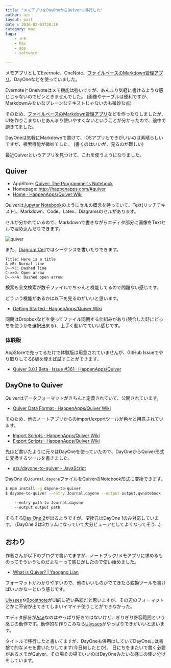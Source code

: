 ```yaml
---
title: "メモアプリをDayOneからQuiverに移行した"
author: azu
layout: post
date : 2016-02-03T20:28
category: mac
tags:
    - メモ
    - Mac
    - app
    - software

---
```


メモアプリとしてEvernote、OneNote、[ファイルベースのMarkdown管理アプリ](https://github.com/azu/markdown-finder)、DayOneなどを使っていました。

EvernoteとOneNoteはメモ機能は強いですが、あんまり気軽に書けるような感じじゃないのでピンときませんでした。
(画像やテーブルは便利ですが、Markdownみたいなプレーンなテキストじゃないのも微妙な点)

そのため、[ファイルベースのMarkdown管理アプリ](https://github.com/azu/markdown-finder)などを作ったりしましたが、UIを作りこまないとあんまり使いやすくないということが分かったので、途中で飽きてました。

DayOneは気軽にMarkdownで書けて、iOSアプリもできがいいのは素晴らしいですが、検索機能が微妙でした。
(書くのはいいが、見るのが難しい)

最近Quiverというアプリを見つけて、これを使うようになりました。

## Quiver

- AppStore: [Quiver: The Programmer's Notebook](https://itunes.apple.com/jp/app/quiver-programmers-notebook/id866773894?mt=12 "Quiver: The Programmer&#39;s Notebook")
- Homepage: http://happenapps.com/#quiver
- [Home · HappenApps/Quiver Wiki](https://github.com/HappenApps/Quiver/wiki "Home · HappenApps/Quiver Wiki")

Quiverは[Jupyter Notebook](http://jupyter.org/ "Jupyter Notebook")のようにセルの概念を持っていて、Text(リッチテキスト)、Markdown、Code、Latex、Diagramsのセルがあります。

セルが分かれているので、Markdownで書きながらエディタ部分に画像をTextセルで埋め込んだりできます。

![quiver](http://efcl.info/wp-content/uploads/2016/02/03-1454497208.png)

また、[Diagram Cell](https://github.com/HappenApps/Quiver/wiki/Getting-Started#diagram-cell "Diagram Cell")ではシーケンスを書いたりできます。

```
Title: Here is a title
A->B: Normal line
B-->C: Dashed line
C->>D: Open arrow
D-->>A: Dashed open arrow
```

検索も全文検索が数千ファイルでちゃんと機能してるので問題ない感じです。

どういう機能があるかは以下を見るのがいいと思います。

- [Getting Started · HappenApps/Quiver Wiki](https://github.com/HappenApps/Quiver/wiki/Getting-Started "Getting Started · HappenApps/Quiver Wiki")

同期はDropboxなどを使ってファイル同期する仕組みがあり(競合した時にどっちを使うかを選択出来る)、上手く動いてていい感じです。

### 体験版

AppStoreで売ってるだけで体験版は用意されていませんが、GitHub Issueでやり取りしてるβ版を使えば試すことができます。


- [Quiver 3.0.1 Beta · Issue #361 · HappenApps/Quiver](https://github.com/HappenApps/Quiver/issues/361 "Quiver 3.0.1 Beta · Issue #361 · HappenApps/Quiver")

## DayOne to Quiver

Quiverはデータフォーマットがきちんと定義されていて、公開されています。

- [Quiver Data Format · HappenApps/Quiver Wiki](https://github.com/HappenApps/Quiver/wiki/Quiver-Data-Format "Quiver Data Format · HappenApps/Quiver Wiki")

そのため、他のノートアプリからのimport/exportツールが色々と用意されています。

- [Import Scripts · HappenApps/Quiver Wiki](https://github.com/HappenApps/Quiver/wiki/Import-Scripts)
- [Export Scripts · HappenApps/Quiver Wiki](https://github.com/HappenApps/Quiver/wiki/Export-Scripts)

先ほど書いたように元々はDayOneを使っていたので、DayOneからQuiver形式に変換するツールを書きました。

- [azu/dayone-to-quiver - JavaScript](https://github.com/azu/dayone-to-quiver "azu/dayone-to-quiver - JavaScript")

DayOne の`Journal.dayone`ファイルをQuiverのNotebook形式に変換できます。

```sh
$ npm install -g dayone-to-quiver
$ dayone-to-quiver --entry Journal.dayone --output output.qvnotebook

    --entry path to Journal.dayone
    --output output path
```

そろそろ[Day One 2](http://dayoneapp.com/2016/01/introducing-day-one-2/ "Day One 2")が出るようですが、変換元はDayOne 1のみ対応しています。
(DayOne 2は3カラムになっていて大分ビューアとしてよくなってそう…)

## おわり

作者さんが以下のブログで書いてますが、ノートブック/メモアプリに求めるものってそういうものだよなーって感じがしたので使い始めました。

- [What is Quiver? | Yaogang Lian](http://yaoganglian.com/2015/12/06/What-is-Quiver/ "What is Quiver? | Yaogang Lian")

フォーマットがわかりやすいので、他のいいものがでてきたら変換ツールを書けばいいかなーという感じです。

[Ulysses](http://www.ulyssesapp.com/mac/ "Ulysses")や[Boostnote](http://b00st.io/ "Boostnote")がUI的に近い系統だと思いますが、その辺のフォーマットとかに不安が出てきてしまいイマイチ使うことができなかった。

エディタ部分が[Ace](https://ace.c9.io/ "Ace - The High Performance Code Editor for the Web")なのはやっぱり好きではないけど、ぎりぎり許容範囲という感じの動作です。動作的な作りこみなら[Ulysses](http://www.ulyssesapp.com/mac/ "Ulysses")がやっぱりできがいいと思います。

タイトルで移行したと書いてますが、DayOneも併用はしていてDayOneには書捨て的なメモを書いたりしてます(今日何したとか)。
日にちをまたいで書く必要があるメモがQuiver、その場その場でいいのはDayOneみたいな感じの使い分けをしています。